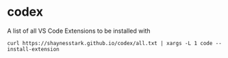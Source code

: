 # codex

A list of all VS Code Extensions to be installed with

```curl https://shaynesstark.github.io/codex/all.txt | xargs -L 1 code --install-extension```
